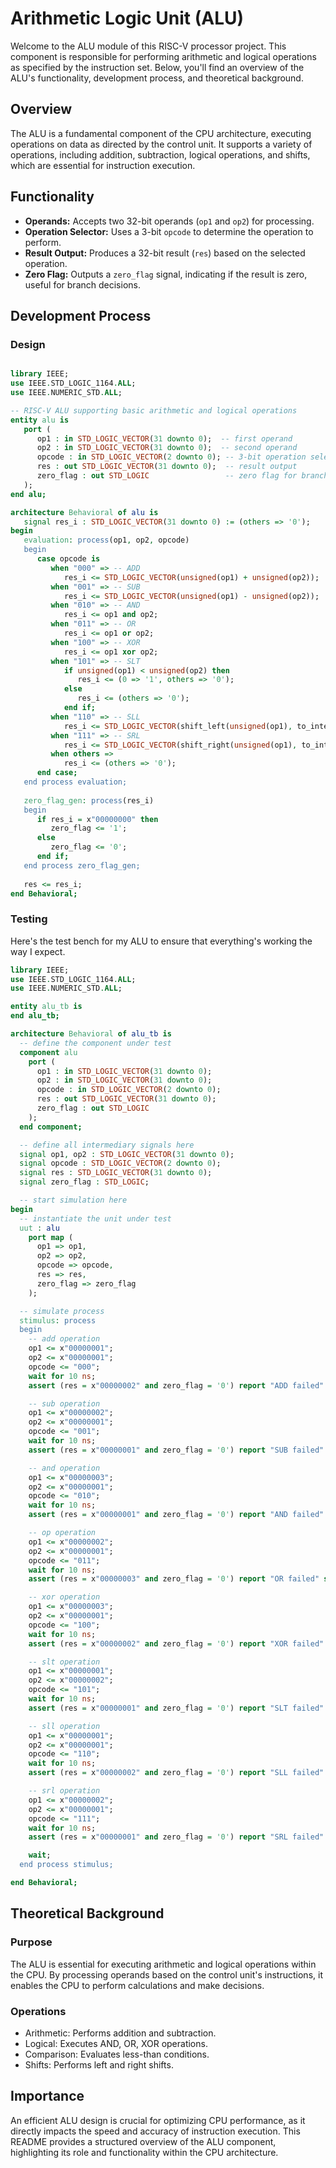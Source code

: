 # Arithmetic Logic Unit (ALU)

Welcome to the ALU module of this RISC-V processor project. This component is responsible for performing arithmetic and logical operations as specified by the instruction set. Below, you'll find an overview of the ALU's functionality, development process, and theoretical background.

## Overview
The ALU is a fundamental component of the CPU architecture, executing operations on data as directed by the control unit. It supports a variety of operations, including addition, subtraction, logical operations, and shifts, which are essential for instruction execution.

## Functionality
- **Operands:** Accepts two 32-bit operands (`op1` and `op2`) for processing.
- **Operation Selector:** Uses a 3-bit `opcode` to determine the operation to perform.
- **Result Output:** Produces a 32-bit result (`res`) based on the selected operation.
- **Zero Flag:** Outputs a `zero_flag` signal, indicating if the result is zero, useful for branch decisions.

## Development Process

### Design
<div style="max-width: 800px; overflow-x: auto;">
    
```VHDL
library IEEE;
use IEEE.STD_LOGIC_1164.ALL;
use IEEE.NUMERIC_STD.ALL;

-- RISC-V ALU supporting basic arithmetic and logical operations
entity alu is 
   port (
      op1 : in STD_LOGIC_VECTOR(31 downto 0);  -- first operand
      op2 : in STD_LOGIC_VECTOR(31 downto 0);  -- second operand
      opcode : in STD_LOGIC_VECTOR(2 downto 0); -- 3-bit operation selector
      res : out STD_LOGIC_VECTOR(31 downto 0);  -- result output
      zero_flag : out STD_LOGIC                 -- zero flag for branches     
   );
end alu;

architecture Behavioral of alu is
   signal res_i : STD_LOGIC_VECTOR(31 downto 0) := (others => '0'); 
begin
   evaluation: process(op1, op2, opcode)
   begin
      case opcode is
         when "000" => -- ADD
            res_i <= STD_LOGIC_VECTOR(unsigned(op1) + unsigned(op2));
         when "001" => -- SUB
            res_i <= STD_LOGIC_VECTOR(unsigned(op1) - unsigned(op2));
         when "010" => -- AND
            res_i <= op1 and op2;
         when "011" => -- OR
            res_i <= op1 or op2;
         when "100" => -- XOR
            res_i <= op1 xor op2;
         when "101" => -- SLT
            if unsigned(op1) < unsigned(op2) then
               res_i <= (0 => '1', others => '0');
            else
               res_i <= (others => '0');
            end if;
         when "110" => -- SLL 
            res_i <= STD_LOGIC_VECTOR(shift_left(unsigned(op1), to_integer(unsigned(op2(4 downto 0)))));
         when "111" => -- SRL 
            res_i <= STD_LOGIC_VECTOR(shift_right(unsigned(op1), to_integer(unsigned(op2(4 downto 0)))));
         when others =>
            res_i <= (others => '0');
      end case;
   end process evaluation;
   
   zero_flag_gen: process(res_i)
   begin
      if res_i = x"00000000" then
         zero_flag <= '1';
      else
         zero_flag <= '0';
      end if;
   end process zero_flag_gen;
   
   res <= res_i;
end Behavioral;
```

### Testing
Here's the test bench for my ALU to ensure that everything's working the way I expect.

```VHDL
library IEEE;
use IEEE.STD_LOGIC_1164.ALL;
use IEEE.NUMERIC_STD.ALL;

entity alu_tb is
end alu_tb;

architecture Behavioral of alu_tb is
  -- define the component under test
  component alu
    port (
      op1 : in STD_LOGIC_VECTOR(31 downto 0);
      op2 : in STD_LOGIC_VECTOR(31 downto 0);
      opcode : in STD_LOGIC_VECTOR(2 downto 0);
      res : out STD_LOGIC_VECTOR(31 downto 0);
      zero_flag : out STD_LOGIC
    );
  end component;

  -- define all intermediary signals here
  signal op1, op2 : STD_LOGIC_VECTOR(31 downto 0);
  signal opcode : STD_LOGIC_VECTOR(2 downto 0);
  signal res : STD_LOGIC_VECTOR(31 downto 0);
  signal zero_flag : STD_LOGIC;

  -- start simulation here
begin
  -- instantiate the unit under test
  uut : alu
    port map (
      op1 => op1,
      op2 => op2,
      opcode => opcode,
      res => res,
      zero_flag => zero_flag
    );

  -- simulate process
  stimulus: process
  begin
    -- add operation
    op1 <= x"00000001";
    op2 <= x"00000001";
    opcode <= "000";
    wait for 10 ns;
    assert (res = x"00000002" and zero_flag = '0') report "ADD failed" severity error;

    -- sub operation
    op1 <= x"00000002";
    op2 <= x"00000001";
    opcode <= "001";
    wait for 10 ns;
    assert (res = x"00000001" and zero_flag = '0') report "SUB failed" severity error;

    -- and operation
    op1 <= x"00000003";
    op2 <= x"00000001";
    opcode <= "010";
    wait for 10 ns;
    assert (res = x"00000001" and zero_flag = '0') report "AND failed" severity error;

    -- op operation
    op1 <= x"00000002";
    op2 <= x"00000001";
    opcode <= "011";
    wait for 10 ns;
    assert (res = x"00000003" and zero_flag = '0') report "OR failed" severity error;

    -- xor operation
    op1 <= x"00000003";
    op2 <= x"00000001";
    opcode <= "100";
    wait for 10 ns;
    assert (res = x"00000002" and zero_flag = '0') report "XOR failed" severity error;

    -- slt operation
    op1 <= x"00000001";
    op2 <= x"00000002";
    opcode <= "101";
    wait for 10 ns;
    assert (res = x"00000001" and zero_flag = '0') report "SLT failed" severity error;

    -- sll operation
    op1 <= x"00000001";
    op2 <= x"00000001";
    opcode <= "110";
    wait for 10 ns;
    assert (res = x"00000002" and zero_flag = '0') report "SLL failed" severity error;

    -- srl operation
    op1 <= x"00000002";
    op2 <= x"00000001";
    opcode <= "111";
    wait for 10 ns;
    assert (res = x"00000001" and zero_flag = '0') report "SRL failed" severity error;

    wait;
  end process stimulus;

end Behavioral;
```

## Theoretical Background

### Purpose
The ALU is essential for executing arithmetic and logical operations within the CPU. By processing operands based on the control unit's instructions, it enables the CPU to perform calculations and make decisions.

### Operations
- Arithmetic: Performs addition and subtraction.
- Logical: Executes AND, OR, XOR operations.
- Comparison: Evaluates less-than conditions.
- Shifts: Performs left and right shifts.

## Importance
An efficient ALU design is crucial for optimizing CPU performance, as it directly impacts the speed and accuracy of instruction execution. This README provides a structured overview of the ALU component, highlighting its role and functionality within the CPU architecture. 
